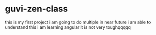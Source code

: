 # guvi-zen-class
this is my first project
i am going to do multiple in near future
i am able to understand this
i am learning angular it is not very toughqqqqq


